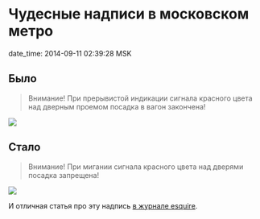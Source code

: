 # Чудесные надписи в московском метро

date_time: 2014-09-11 02:39:28 MSK

## Было

> Внимание! При прерывистой индикации сигнала красного цвета над дверным
проемом посадка в вагон закончена!

[![][old_small]][old_big]

## Стало

> Внимание! При мигании сигнала красного цвета над дверями посадка запрещена!

[![][after_small]][after_big]

И отличная статья про эту надпись [в журнале esquire][e].

 [old_big]: https://upload.bessarabov.ru/bessarabov/oJLQQU_Cj-l3wSTXPgwnLG0P5S8.png
 [old_small]: https://upload.bessarabov.ru/bessarabov/2JKT6Bd389sWaK-fo1vt3RN1R4I.png
 [after_big]: https://upload.bessarabov.ru/bessarabov/vK6ExpIy3ByuQQsKnfi5bm61-JA.png
 [after_small]: https://upload.bessarabov.ru/bessarabov/ze48Ej7Z32UPzND_p0e_ISOVZrI.png
 [e]: http://esquire.ru/editors-letter-100
